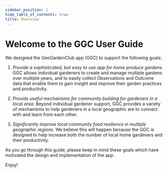 ```yaml
---
sidebar_position: 1
hide_table_of_contents: true
title: Overview
---
```


# Welcome to the GGC User Guide

We designed the GeoGardenClub app (GGC) to support the following goals:

1. *Provide a sophisticated, but easy to use app for home produce gardens.*  GGC allows individual gardeners to create and manage multiple gardens over multiple years, and to easily collect Observations and Outcome data that enable them to gain insight and improve their garden practices and productivity.

2. *Provide useful mechanisms for community building for gardeners in a local area.* Beyond individual gardener support, GGC provides a variety of mechanisms to help gardeners in a local geographic are to connect with and learn from each other. 

3. *Significantly improve local community food resilience in multiple geographic regions*. We believe this will happen because the GGC is designed to help increase both the number of local home gardeners and their productivity. 

As you go through this guide, please keep in mind these goals which have motivated the design and implementation of the app. 

Enjoy!
